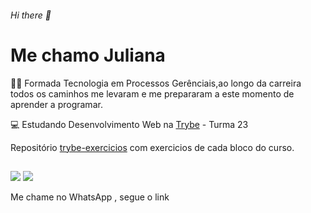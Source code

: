 ###### Hi there 👋
# Me chamo Juliana


👩‍🎓 Formada Tecnologia em Processos Gerênciais,ao longo da carreira todos os caminhos me levaram e me prepararam a este momento de aprender a programar.  

💻 Estudando Desenvolvimento Web na  <a href="https://www.betrybe.com" target="_blank"> Trybe</a> - Turma 23 

Repositório <a href="https://github.com/julianamq/exerciciostrybe" target="_blank"> trybe-exercicios</a> com exercicios de cada bloco do curso.



 ##
    
<div> 
  <a href = "julianamq20@gmail.com"><img src="https://img.shields.io/badge/-Gmail-%23333?style=for-the-badge&logo=gmail&logoColor=white" target="_blank"></a>
  <a href="https://www.linkedin.com/in/julianamartinelliquaglia/" target="_blank"><img src="https://img.shields.io/badge/-LinkedIn-%230077B5?style=for-the-badge&logo=linkedin&logoColor=white" target="_blank"></a> 
  
 <p> Me chame no WhatsApp , segue o link <a href ="https://wa.me/qr/MNC3ENX3GYCZO1" = "_blank"> </p>
 
</div>
